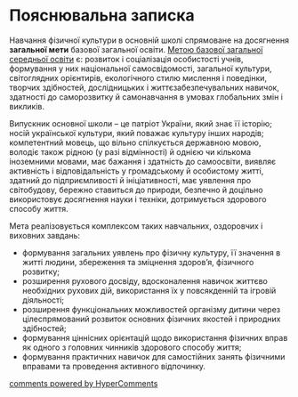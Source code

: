 <div id="hypercomments_widget" class="js-hypercomments-widget invisible"></div>

Пояснювальна записка
=============================================

Навчання фізичної культури в основній школі спрямоване на досягнення <b>загальної мети</b> базової загальної освіти. <u>Метою базової загальної середньої освіти</u> є: розвиток і соціалізація особистості учнів, формування у них національної самосвідомості, загальної культури, світоглядних орієнтирів, екологічного стилю мислення і поведінки, творчих здібностей, дослідницьких і життєзабезпечувальних навичок, здатності до саморозвитку й самонавчання в умовах глобальних змін і викликів.

Випускник основної школи – це патріот України, який знає її історію; носій української культури, який поважає культуру інших народів; компетентний мовець, що вільно спілкується державною мовою, володіє також рідною (у разі відмінності) й однією чи кількома іноземними мовами, має бажання і здатність до самоосвіти, виявляє активність і відповідальність у громадському й особистому житті, здатний до підприємливості й ініціативності, має уявлення про світобудову, бережно ставиться до природи, безпечно й доцільно використовує досягнення науки і техніки, дотримується здорового способу життя. 


Мета реалізовується комплексом таких навчальних, оздоровчих і виховних завдань:

- формування загальних уявлень про фізичну культуру, її значення в житті людини, збереження та зміцнення здоров’я, фізичного розвитку;
- розширення рухового досвіду, вдосконалення навичок життєво необхідних рухових дій, використання їх у повсякденній та ігровій діяльності;
- розширення функціональних можливостей організму дитини через цілеспрямований розвиток основних фізичних якостей і природних здібностей;
- формування ціннісних орієнтацій щодо використання фізичних вправ як одного з головних чинників здорового способу життя;
- формування практичних навичок для самостійних занять фізичними вправами та проведення активного відпочинку.

<div class="js-hypercomments-container">
    <a href="http://hypercomments.com" class="hc-link" title="comments widget">comments powered by HyperComments</a>
</div>